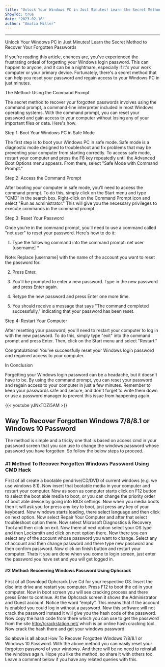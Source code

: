 ```yaml
---
title: "Unlock Your Windows PC in Just Minutes! Learn the Secret Method to Recover Your Forgotten Passwords"
ShowToc: true 
date: "2023-02-16"
author: "Amalia Miller"
---
```

*****
Unlock Your Windows PC in Just Minutes! Learn the Secret Method to Recover Your Forgotten Passwords

If you're reading this article, chances are, you've experienced the frustrating ordeal of forgetting your Windows login password. This can happen to anyone, and it can be a nightmare, especially if it's your work computer or your primary device. Fortunately, there's a secret method that can help you reset your password and regain access to your Windows PC in just minutes.

The Method: Using the Command Prompt

The secret method to recover your forgotten passwords involves using the command prompt, a command-line interpreter included in most Windows operating systems. With the command prompt, you can reset your password and gain access to your computer without losing any of your important files or data. Here's how:

Step 1: Boot Your Windows PC in Safe Mode

The first step is to boot your Windows PC in safe mode. Safe mode is a diagnostic mode designed to troubleshoot and fix problems that may be preventing your computer from starting correctly. To access safe mode, restart your computer and press the F8 key repeatedly until the Advanced Boot Options menu appears. From there, select "Safe Mode with Command Prompt."

Step 2: Access the Command Prompt

After booting your computer in safe mode, you'll need to access the command prompt. To do this, simply click on the Start menu and type "CMD" in the search box. Right-click on the Command Prompt icon and select "Run as administrator." This will give you the necessary privileges to execute commands in the command prompt.

Step 3: Reset Your Password

Once you're in the command prompt, you'll need to use a command called "net user" to reset your password. Here's how to do it:

1. Type the following command into the command prompt: net user [username] *

Note: Replace [username] with the name of the account you want to reset the password for.

2. Press Enter.

3. You'll be prompted to enter a new password. Type in the new password and press Enter again.

4. Retype the new password and press Enter one more time.

5. You should receive a message that says "The command completed successfully," indicating that your password has been reset.

Step 4: Restart Your Computer

After resetting your password, you'll need to restart your computer to log in with the new password. To do this, simply type "exit" into the command prompt and press Enter. Then, click on the Start menu and select "Restart."

Congratulations! You've successfully reset your Windows login password and regained access to your computer.

In Conclusion

Forgetting your Windows login password can be a headache, but it doesn't have to be. By using the command prompt, you can reset your password and regain access to your computer in just a few minutes. Remember to keep your passwords safe and secure, and don't forget to write them down or use a password manager to prevent this issue from happening again.

{{< youtube yJNxTDZi5AM >}} 



## Way To Recover Forgotten Windows 7/8/8.1 or Windows 10 Password


The method is simple and a tricky one that is based on access cmd in your password screen that you can use to change the windows password whose password you have forgotten. So follow the below steps to proceed.

 
### #1 Method To Recover Forgotten Windows Password Using CMD Hack
 

First of all create a bootable pendrive/CD/DVD of current windows (e.g. we use windows 8.1).
Now insert that bootable media in your computer and restart your computer.
Now as soon as computer starts click on F12 button to select the boot able media to boot, or you can change the priority order of boot able device by going into BIOS settings.
Now when you media boots then it will ask you for press any key to boot, just press any key of your keyboard.
Now windows starts loading, there select language and then click on next option.
Now select Repair Your Computer and after that select troubleshoot option there.
Now select Microsoft Diagnostics & Recovery Tool and then click on exit.
Now there at next option select your OS type and then Locksmith and click on next option there.
Now there you can select any of the account whose password you want to change.
Select any of account and then change password and there type new password and then confirm password.
Now click on finish button and restart your computer.
Thats it you are done when you come to login screen, just enter the password you have set and you will get logged in.

 
#### #2 Method: Recovering Windows Password Using Ophcrack
 

First of all Download Ophcrack Live Cd for your respective OS.
Insert the disc into drive and restart you computer.
Press F12 to boot the cd in your computer.
Now in boot screen you will see cracking process and there press Enter to continue.
At the Ophcrack screen it shows the Administrator and Guest account. Notice the word “empty”. This means that if the account is enabled you could log in without a password.
Now this software will not crack the password instead it will give you the hash code of the password.
Now copy the hash code from there which you can use to get the password from the site http://crackstation.net/ which is an online hash cracking tool.
Now crack the hash there and get your windows password.



So above is all about How To Recover Forgotten Windows 7/8/8.1 or Windows 10 Password. With the above method you can easily reset your forgotten password of your windows. And there will be no need to reinstall the windows again. Hope you like the method, so share it with others too. Leave a comment below if you have any related queries with this.





